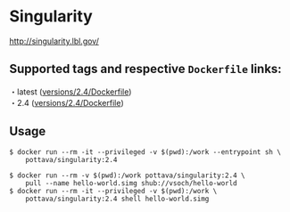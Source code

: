 # Singularity

http://singularity.lbl.gov/

## Supported tags and respective `Dockerfile` links:

・latest ([versions/2.4/Dockerfile](https://github.com/pottava/docker-singularity/blob/master/versions/2.4/Dockerfile))  
・2.4 ([versions/2.4/Dockerfile](https://github.com/pottava/docker-singularity/blob/master/versions/2.4/Dockerfile))  

## Usage

```
$ docker run --rm -it --privileged -v $(pwd):/work --entrypoint sh \
    pottava/singularity:2.4
```

```
$ docker run --rm -v $(pwd):/work pottava/singularity:2.4 \
    pull --name hello-world.simg shub://vsoch/hello-world
$ docker run --rm -it --privileged -v $(pwd):/work \
    pottava/singularity:2.4 shell hello-world.simg
```
